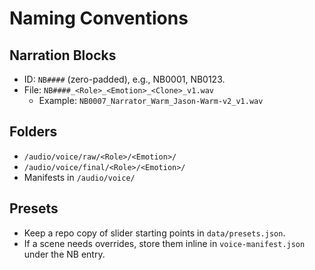 # Naming Conventions

## Narration Blocks
- ID: `NB####` (zero-padded), e.g., NB0001, NB0123.
- File: `NB####_<Role>_<Emotion>_<Clone>_v1.wav`
  - Example: `NB0007_Narrator_Warm_Jason-Warm-v2_v1.wav`

## Folders
- `/audio/voice/raw/<Role>/<Emotion>/`
- `/audio/voice/final/<Role>/<Emotion>/`
- Manifests in `/audio/voice/`

## Presets
- Keep a repo copy of slider starting points in `data/presets.json`.
- If a scene needs overrides, store them inline in `voice-manifest.json` under the NB entry.
